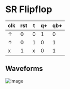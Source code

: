 # SR Flipflop

<table align="center">
	<thead>
		<th>clk</th>
		<th>rst</th>
		<th>t</th>
		<th>q+</th>
		<th>qb+</th>
	</thead>
	<tbody>
		<tr>
			<td>↑</td>
			<td>0</td>
			<td>0</td>
			<td>1</td>
			<td>0</td>
		</tr>
		<tr>
			<td>↑</td>
			<td>0</td>
			<td>1</td>
			<td>0</td>
			<td>1</td>
		</tr>
		<tr>
			<td>x</td>
			<td>1</td>
			<td>x</td>
			<td>0</td>
			<td>1</td>
		</tr>
	</tbody>
</table>

## Waveforms
![image](https://github.com/user-attachments/assets/28ce1fa6-528e-4c23-8ad9-1bb5b0727e54)

